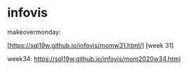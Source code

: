 # infovis

makeovermonday:

[<https://sql19w.github.io/infovis/momw31.html/>] [week 31]

week34: https://sql19w.github.io/infovis/mom2020w34.html


